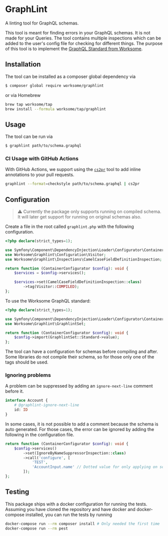 # GraphLint

A linting tool for GraphQL schemas.

This tool is meant for finding errors in your GraphQL schemas.
It is not made for your Queries.
The tool contains multiple inspections which can be added to the user's config file for checking for different things.
The purpose of this tool is
to implement the [GraphQL Standard from Worksome](https://github.com/worksome/graphql-standards).

## Installation

The tool can be installed as a composer global dependency via

```bash
$ composer global require worksome/graphlint
```

or via Homebrew

```bash
brew tap worksome/tap
brew install --formula worksome/tap/graphlint
```

## Usage

The tool can be run via

```bash
$ graphlint path/to/schema.graphql
```

### CI Usage with GitHub Actions

With GitHub Actions, we support using the [`cs2pr`](https://github.com/staabm/annotate-pull-request-from-checkstyle)
tool to add inline annotations to your pull requests.

```bash
graphlint --format=checkstyle path/to/schema.graphql | cs2pr
```

## Configuration

> ⚠️ Currently the package only supports running on compiled schema.
> It will later get support for running on original schemas also.

Create a file in the root called `graphlint.php` with the following configuration.

```php
<?php declare(strict_types=1);

use Symfony\Component\DependencyInjection\Loader\Configurator\ContainerConfigurator;
use Worksome\Graphlint\Configuration\Visitor;
use Worksome\Graphlint\Inspections\CamelCaseFieldDefinitionInspection;

return function (ContainerConfigurator $config): void {
    $services = $config->services();

    $services->set(CamelCaseFieldDefinitionInspection::class)
        ->tag(Visitor::COMPILED);
};
```

To use the Worksome GraphQL standard:

```php
<?php declare(strict_types=1);

use Symfony\Component\DependencyInjection\Loader\Configurator\ContainerConfigurator;
use Worksome\Graphlint\GraphlintSet;

return function (ContainerConfigurator $config): void {
    $config->import(GraphlintSet::Standard->value);
};
```

The tool can have a configuration for schemas before compiling and after.
Some libraries do not compile their schema, so for those only one of the tags should be used.

### Ignoring problems

A problem can be suppressed by adding an `ignore-next-line` comment before it.

```graphql
interface Account {
    # @graphlint-ignore-next-line
    id: ID
}
```

In some cases, it is not possible to add a comment because the schema is auto generated. For
those cases, the error can be ignored by adding the following in the configuration file.

```php
return function (ContainerConfigurator $config): void {
    $config->services()
        ->set(IgnoreByNameSuppressorInspection::class)
        ->call('configure', [
            'TEST',
            'AccountInput.name' // Dotted value for only applying on some fields
        ]);
};
```

## Testing

This package ships with a docker configuration for running the tests.
Assuming you have cloned the repository and have docker and docker-compose installed, you can run the tests by running

```bash
docker-compose run --rm composer install # Only needed the first time
docker-compose run --rm pest
```
